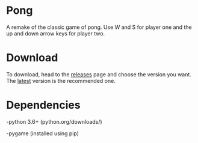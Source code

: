 # Pong
A remake of the classic game of pong.
Use W and S for player one and the up and down arrow keys for player two.

# Download
To download, head to the [releases](https://github.com/zPaw/pong/releases) page and choose the version you want. The [latest](https://github.com/zPaw/pong/releases/latest) version is the recommended one.

# Dependencies
  -python 3.6+ (python.org/downloads/)
  
  -pygame (installed using pip)
 
